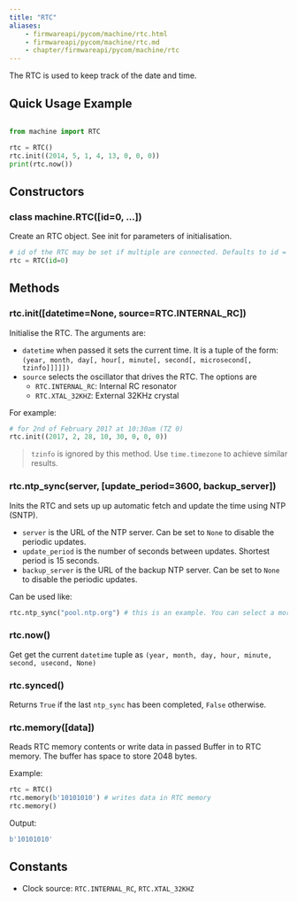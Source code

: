 ```yaml
---
title: "RTC"
aliases:
    - firmwareapi/pycom/machine/rtc.html
    - firmwareapi/pycom/machine/rtc.md
    - chapter/firmwareapi/pycom/machine/rtc
---
```


The RTC is used to keep track of the date and time.

## Quick Usage Example

```python

from machine import RTC

rtc = RTC()
rtc.init((2014, 5, 1, 4, 13, 0, 0, 0))
print(rtc.now())
```

## Constructors

### class machine.RTC([id=0, ...])

Create an RTC object. See init for parameters of initialisation.

```python
# id of the RTC may be set if multiple are connected. Defaults to id = 0.
rtc = RTC(id=0)
```

## Methods

### rtc.init([datetime=None, source=RTC.INTERNAL_RC])

Initialise the RTC. The arguments are:

* `datetime` when passed it sets the current time. It is a tuple of the form: `(year, month, day[, hour[, minute[, second[, microsecond[, tzinfo]]]]])`
* `source` selects the oscillator that drives the RTC. The options are 
    * `RTC.INTERNAL_RC`: Internal RC resonator
    * `RTC.XTAL_32KHZ`: External 32KHz crystal

For example:

```python
# for 2nd of February 2017 at 10:30am (TZ 0)
rtc.init((2017, 2, 28, 10, 30, 0, 0, 0))
```

> `tzinfo` is ignored by this method. Use `time.timezone` to achieve similar results.

### rtc.ntp_sync(server, [update_period=3600, backup_server])

Inits the RTC and sets up up automatic fetch and update the time using NTP (SNTP).

* `server` is the URL of the NTP server. Can be set to `None` to disable the periodic updates.
* `update_period` is the number of seconds between updates. Shortest period is 15 seconds.
* `backup_server` is the URL of the backup NTP server. Can be set to `None` to disable the periodic updates.

Can be used like:

```python
rtc.ntp_sync("pool.ntp.org") # this is an example. You can select a more specific server according to your geographical location
```


### rtc.now()

Get get the current `datetime` tuple as `(year, month, day, hour, minute, second, usecond, None)`


### rtc.synced()

Returns `True` if the last `ntp_sync` has been completed, `False` otherwise.

### rtc.memory([data])

Reads RTC memory contents or write data in passed Buffer in to RTC memory. The buffer has space to store 2048 bytes.

Example:

```python
rtc = RTC()
rtc.memory(b'10101010') # writes data in RTC memory
rtc.memory()
```

Output:

```python
b'10101010'
```

## Constants

* Clock source: `RTC.INTERNAL_RC`, `RTC.XTAL_32KHZ`

